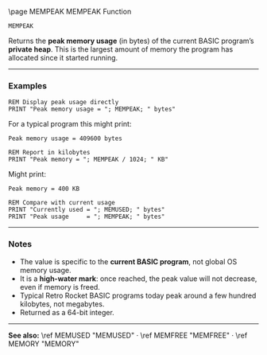 \page MEMPEAK MEMPEAK Function

```basic
MEMPEAK
```

Returns the **peak memory usage** (in bytes) of the current BASIC program’s **private heap**.
This is the largest amount of memory the program has allocated since it started running.

---

### Examples

```basic
REM Display peak usage directly
PRINT "Peak memory usage = "; MEMPEAK; " bytes"
```

For a typical program this might print:

```
Peak memory usage = 409600 bytes
```

```basic
REM Report in kilobytes
PRINT "Peak memory = "; MEMPEAK / 1024; " KB"
```

Might print:

```
Peak memory = 400 KB
```

```basic
REM Compare with current usage
PRINT "Currently used = "; MEMUSED; " bytes"
PRINT "Peak usage     = "; MEMPEAK; " bytes"
```

---

### Notes

* The value is specific to the **current BASIC program**, not global OS memory usage.
* It is a **high-water mark**: once reached, the peak value will not decrease, even if memory is freed.
* Typical Retro Rocket BASIC programs today peak around a few hundred kilobytes, not megabytes.
* Returned as a 64-bit integer.

---

**See also:**
\ref MEMUSED "MEMUSED" · \ref MEMFREE "MEMFREE" · \ref MEMORY "MEMORY"
